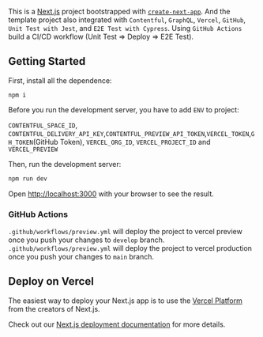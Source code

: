 

This is a [Next.js](https://nextjs.org/) project bootstrapped with [`create-next-app`](https://github.com/vercel/next.js/tree/canary/packages/create-next-app).  And the template project also integrated with `Contentful`, `GraphQL`, `Vercel`, `GitHub`,  `Unit Test with Jest`, and `E2E Test with Cypress`. Using `GitHub Actions` build a CI/CD workflow (Unit Test => Deploy => E2E Test). 

## Getting Started

First, install all the dependence:

```
npm i
```
Before you run the development server, you have to add `ENV` to project:

`CONTENTFUL_SPACE_ID`, `CONTENTFUL_DELIVERY_API_KEY`,`CONTENTFUL_PREVIEW_API_TOKEN`,`VERCEL_TOKEN`,`GH_TOKEN`(GitHub Token), `VERCEL_ORG_ID`, `VERCEL_PROJECT_ID` and `VERCEL_PREVIEW`

Then, run the development server:

```bash
npm run dev
```

Open [http://localhost:3000](http://localhost:3000) with your browser to see the result.

### GitHub Actions

`.github/workflows/preview.yml` will deploy the project to vercel preview once you push your changes to `develop` branch.
`.github/workflows/preview.yml` will deploy the project to vercel production once you push your changes to `main` branch.

## Deploy on Vercel

The easiest way to deploy your Next.js app is to use the [Vercel Platform](https://vercel.com/new?utm_medium=default-template&filter=next.js&utm_source=create-next-app&utm_campaign=create-next-app-readme) from the creators of Next.js.

Check out our [Next.js deployment documentation](https://nextjs.org/docs/deployment) for more details.
